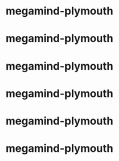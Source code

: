 # megamind-plymouth
# megamind-plymouth
# megamind-plymouth
# megamind-plymouth
# megamind-plymouth
# megamind-plymouth
